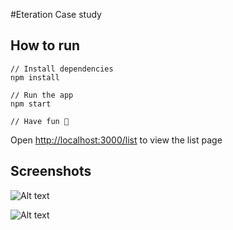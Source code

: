 #Eteration Case study

## How to run

 ```
 // Install dependencies
npm install

// Run the app
npm start

// Have fun 🚀
```


Open [http://localhost:3000/list](http://localhost:3000/list) to view the list page

## Screenshots

![Alt text](https://media.discordapp.net/attachments/887805835672166470/1102813830188376074/image.png?width=1383&height=676)

![Alt text](https://media.discordapp.net/attachments/887805835672166470/1102813898089959484/image.png?width=1440&height=666)

